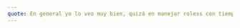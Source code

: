 ```yaml
---
quote: En general yo lo veo muy bien, quizá en manejar roless con tiempo un poco más de personal para que haya mayot información sea más fluido pero todo en general muy bien.
---
```

